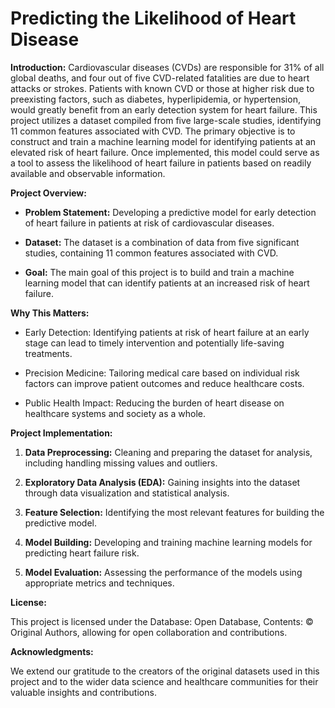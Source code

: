 # Predicting the Likelihood of Heart Disease

**Introduction:**
Cardiovascular diseases (CVDs) are responsible for 31% of all global deaths, and four out of five CVD-related fatalities are due to heart attacks or strokes. Patients with known CVD or those at higher risk due to preexisting factors, such as diabetes, hyperlipidemia, or hypertension, would greatly benefit from an early detection system for heart failure. This project utilizes a dataset compiled from five large-scale studies, identifying 11 common features associated with CVD. The primary objective is to construct and train a machine learning model for identifying patients at an elevated risk of heart failure. Once implemented, this model could serve as a tool to assess the likelihood of heart failure in patients based on readily available and observable information.

**Project Overview:**

- **Problem Statement:** Developing a predictive model for early detection of heart failure in patients at risk of cardiovascular diseases.

- **Dataset:** The dataset is a combination of data from five significant studies, containing 11 common features associated with CVD.

- **Goal:** The main goal of this project is to build and train a machine learning model that can identify patients at an increased risk of heart failure.

**Why This Matters:**

- Early Detection: Identifying patients at risk of heart failure at an early stage can lead to timely intervention and potentially life-saving treatments.

- Precision Medicine: Tailoring medical care based on individual risk factors can improve patient outcomes and reduce healthcare costs.

- Public Health Impact: Reducing the burden of heart disease on healthcare systems and society as a whole.

**Project Implementation:**

1. **Data Preprocessing:** Cleaning and preparing the dataset for analysis, including handling missing values and outliers.

2. **Exploratory Data Analysis (EDA):** Gaining insights into the dataset through data visualization and statistical analysis.

3. **Feature Selection:** Identifying the most relevant features for building the predictive model.

4. **Model Building:** Developing and training machine learning models for predicting heart failure risk.

5. **Model Evaluation:** Assessing the performance of the models using appropriate metrics and techniques.

**License:**

This project is licensed under the Database: Open Database, Contents: © Original Authors, allowing for open collaboration and contributions.

**Acknowledgments:**

We extend our gratitude to the creators of the original datasets used in this project and to the wider data science and healthcare communities for their valuable insights and contributions.
